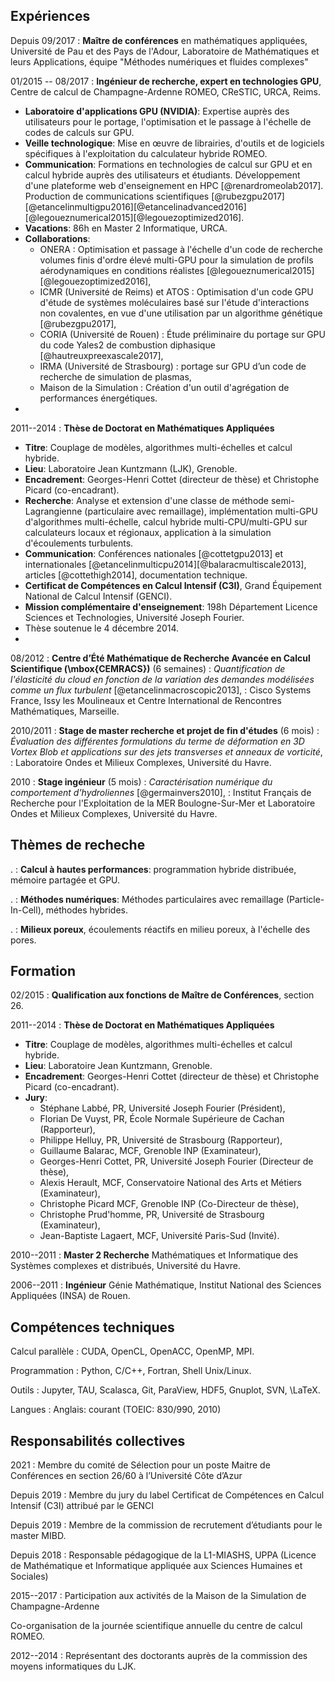 <div class="cv">


## Expériences

Depuis 09/2017
:    **Maître de conférences** en mathématiques appliquées, Université de
     Pau et des Pays de l'Adour, Laboratoire de Mathématiques et leurs
     Applications, équipe "Méthodes numériques et fluides complexes"

01/2015 -- 08/2017
:    **Ingénieur de recherche, expert en technologies GPU**, Centre de calcul de Champagne-Ardenne ROMEO, CReSTIC, URCA, Reims.

* **Laboratoire d'applications GPU (NVIDIA)**: Expertise auprès des utilisateurs pour le portage, l'optimisation et le passage à l'échelle de codes de calculs sur GPU.
* **Veille technologique**: Mise en œuvre de librairies, d'outils et de logiciels spécifiques à l'exploitation du calculateur hybride ROMEO.
* **Communication**: Formations en technologies de calcul sur GPU et
  en calcul hybride auprès des utilisateurs et
  étudiants. Développement d'une plateforme web d'enseignement en HPC [@renardromeolab2017]. Production de communications scientifiques [@rubezgpu2017][@etancelinmultigpu2016][@etancelinadvanced2016][@legoueznumerical2015][@legouezoptimized2016].
* **Vacations**: 86h en Master 2 Informatique, URCA.
* **Collaborations**:
    * ONERA : Optimisation et passage à l'échelle d'un code de recherche volumes finis d'ordre élevé multi-GPU pour la simulation de profils aérodynamiques en conditions réalistes [@legoueznumerical2015][@legouezoptimized2016],
    * ICMR (Université de Reims) et ATOS : Optimisation d'un code GPU d'étude de systèmes moléculaires basé sur l'étude d'interactions non covalentes, en vue d'une utilisation par un algorithme génétique [@rubezgpu2017],
    * CORIA (Université de Rouen) : Étude préliminaire du portage sur
      GPU du code Yales2 de combustion diphasique [@hautreuxpreexascale2017],
	* IRMA (Université de Strasbourg) : portage sur GPU d’un code de recherche de simulation de plasmas,
	* Maison de la Simulation : Création d'un outil d'agrégation de performances énergétiques.
*

<!-- 10/2015 -->
<!-- :     **Rapid Analytics and Model Prototyping** (2 jours) -->
<!-- :     *Challenge de classification d'images d'insectes pollenisateurs par deep learning sur GPU* -->
<!-- :     Laboratoire de l'Accélérateur Linéaire, Université de Paris Sud et Musée National d'Histoire Naturelle. -->

2011--2014
:    **Thèse de Doctorat en Mathématiques Appliquées**

* **Titre**: Couplage de modèles, algorithmes multi-échelles et calcul hybride.
* **Lieu**: Laboratoire Jean Kuntzmann (LJK), Grenoble.
* **Encadrement**: Georges-Henri Cottet (directeur de thèse) et Christophe Picard (co-encadrant).
* **Recherche**: Analyse et extension d'une classe de méthode semi-Lagrangienne (particulaire avec remaillage), implémentation multi-GPU d'algorithmes multi-échelle, calcul hybride multi-CPU/multi-GPU sur calculateurs locaux et régionaux, application à la simulation d'écoulements turbulents.
* **Communication**: Conférences nationales [@cottetgpu2013] et internationales [@etancelinmulticpu2014][@balaracmultiscale2013], articles [@cottethigh2014], documentation technique.
* **Certificat de Compétences en Calcul Intensif (C3I)**, Grand Équipement National de Calcul Intensif (GENCI).
* **Mission complémentaire d'enseignement**: 198h Département Licence Sciences et Technologies, Université Joseph Fourier.
* Thèse soutenue le 4 décembre 2014.
*

<!-- 03/2013 -->
<!-- :     **Semaine d'Étude Mathématiques et Entreprises (SEME)** (1 semaine) -->
<!-- :     *Représentation des fonctions de réponse radiométrique*, -->
<!-- :     Kolor et Laboratoire Jean Kuntzmann, Grenoble. -->

08/2012
:     **Centre d’Été Mathématique de Recherche Avancée en Calcul Scientifique (\mbox{CEMRACS})** (6 semaines)
:     *Quantification de l'élasticité du cloud en fonction de la variation des demandes modélisées comme un flux  turbulent* [@etancelinmacroscopic2013],
:     Cisco Systems France, Issy les Moulineaux et Centre International de Rencontres Mathématiques, Marseille.

2010/2011
:     **Stage de master recherche et projet de fin d'études** (6 mois)
:     *Évaluation des différentes formulations du terme de déformation en 3D Vortex Blob et applications sur des jets transverses et anneaux de vorticité*,
:     Laboratoire Ondes et Milieux Complexes, Université du Havre.

2010
:     **Stage ingénieur** (5 mois)
:     *Caractérisation numérique du comportement d'hydroliennes* [@germainvers2010],
:     Institut Français de Recherche pour l'Exploitation de la MER Boulogne-Sur-Mer et Laboratoire Ondes et Milieux Complexes, Université du Havre.

## Thèmes de recheche

.
:    **Calcul à hautes performances**: programmation hybride
     distribuée, mémoire partagée et GPU.

.
:    **Méthodes numériques**: Méthodes particulaires avec remaillage
     (Particle-In-Cell), méthodes hybrides.

.
:    **Milieux poreux**, écoulements réactifs en milieu poreux, à
     l'échelle des pores.

## Formation

02/2015
:    **Qualification aux fonctions de Maître de Conférences**, section 26.

2011--2014
:    **Thèse de Doctorat en Mathématiques Appliquées**

* **Titre**: Couplage de modèles, algorithmes multi-échelles et calcul hybride.
* **Lieu**: Laboratoire Jean Kuntzmann, Grenoble.
* **Encadrement**: Georges-Henri Cottet (directeur de thèse) et Christophe Picard (co-encadrant).
* **Jury**:
    * Stéphane Labbé, PR, Université Joseph Fourier (Président),
    * Florian De Vuyst, PR, École Normale Supérieure de Cachan (Rapporteur),
    * Philippe Helluy, PR, Université de Strasbourg (Rapporteur),
    * Guillaume Balarac, MCF, Grenoble INP (Examinateur),
    * Georges-Henri Cottet, PR, Université Joseph Fourier (Directeur de thèse),
    * Alexis Herault, MCF, Conservatoire National des Arts et Métiers (Examinateur),
    * Christophe Picard MCF, Grenoble INP (Co-Directeur de thèse),
    * Christophe Prud'homme, PR, Université de Strasbourg (Examinateur),
    * Jean-Baptiste Lagaert, MCF, Université Paris-Sud (Invité).
<!-- * **Financement**: projet ANR HAMM (ANR-10-COSI-0009). -->

2010--2011
:    **Master 2 Recherche** Mathématiques et Informatique des Systèmes complexes et distribués, Université du Havre.

2006--2011
:    **Ingénieur** Génie Mathématique, Institut National des Sciences Appliquées (INSA) de Rouen.



## Compétences techniques

Calcul parallèle
:    CUDA, OpenCL, OpenACC, OpenMP, MPI.

Programmation
:    Python, C/C++, Fortran, Shell Unix/Linux.

Outils
:    Jupyter, TAU, Scalasca, Git, ParaView, HDF5, Gnuplot, SVN, \LaTeX.

Langues
:    Anglais: courant (TOEIC: 830/990, 2010)

## Responsabilités collectives

2021
:    Membre du comité de Sélection pour un poste Maitre de Conférences en section 26/60 à l’Université Côte d’Azur

Depuis 2019
:    Membre du jury du label Certificat de Compétences en Calcul
     Intensif (C3I) attribué par le GENCI

Depuis 2019
:    Membre de la commission de recrutement d’étudiants pour le master MIBD.


Depuis 2018
:     Responsable pédagogique de la L1-MIASHS, UPPA (Licence de
      Mathématique et Informatique appliquée aux Sciences Humaines et Sociales)

2015--2017
:     Participation aux activités de la Maison de la Simulation de
Champagne-Ardenne

Co-organisation de la journée scientifique annuelle du centre de
  calcul ROMEO.

2012--2014
:     Représentant des doctorants auprès de la commission des moyens informatiques du LJK.

<!-- 10/2012 -->
<!-- :     Organisation de la journée de rentée des doctorants et post-doctorants du LJK. -->


<!-- ## Centres d'intérêts -->
<!-- * Sports de montagne (randonnée, ski, course à pied), saxophone, piano, jeux de société, cuisine. -->



</div>
